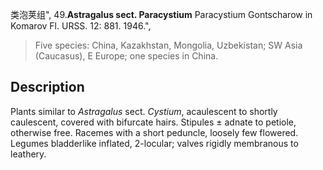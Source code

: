 类泡荚组",
49.**Astragalus sect. Paracystium** Paracystium Gontscharow in Komarov Fl. URSS. 12: 881. 1946.",

> Five species: China, Kazakhstan, Mongolia, Uzbekistan; SW Asia (Caucasus), E Europe; one species in China.

## Description
Plants similar to *Astragalus* sect. *Cystium*, acaulescent to shortly caulescent, covered with bifurcate hairs. Stipules ± adnate to petiole, otherwise free. Racemes with a short peduncle, loosely few flowered. Legumes bladderlike inflated, 2-locular; valves rigidly membranous to leathery.
